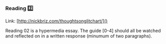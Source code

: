 ### Reading :two:

Link: [http://nickbriz.com/thoughtsonglitchart/]()

Reading 02 is a hypermedia essay. The guide [0-4] should all be watched and reflected on in a written response (minumum of two paragraphs).
